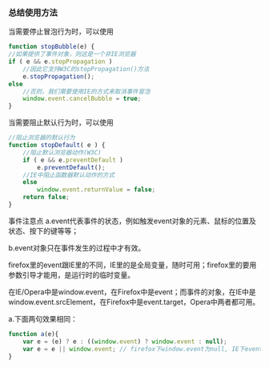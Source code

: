 ### 总结使用方法
当需要停止冒泡行为时，可以使用
```js
function stopBubble(e) { 
//如果提供了事件对象，则这是一个非IE浏览器 
if ( e && e.stopPropagation ) 
    //因此它支持W3C的stopPropagation()方法 
    e.stopPropagation(); 
else 
    //否则，我们需要使用IE的方式来取消事件冒泡 
    window.event.cancelBubble = true; 
}
```
当需要阻止默认行为时，可以使用
```js
//阻止浏览器的默认行为 
function stopDefault( e ) { 
    //阻止默认浏览器动作(W3C) 
    if ( e && e.preventDefault ) 
        e.preventDefault(); 
    //IE中阻止函数器默认动作的方式 
    else 
        window.event.returnValue = false; 
    return false; 
}
```
事件注意点
a.event代表事件的状态，例如触发event对象的元素、鼠标的位置及状态、按下的键等等；

b.event对象只在事件发生的过程中才有效。

firefox里的event跟IE里的不同，IE里的是全局变量，随时可用；firefox里的要用参数引导才能用，是运行时的临时变量。

在IE/Opera中是window.event，在Firefox中是event；而事件的对象，在IE中是window.event.srcElement，在Firefox中是event.target，Opera中两者都可用。

a.下面两句效果相同：
```js
function a(e){
    var e = (e) ? e : ((window.event) ? window.event : null); 
    var e = e || window.event; // firefox下window.event为null, IE下event为null
}
```